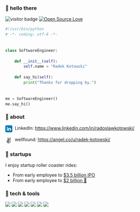 ### 👋 hello there

![visitor badge](https://visitor-badge.glitch.me/badge?page_id=radek-kotowski.visitor-badge)
[![Open Source Love](https://badges.frapsoft.com/os/v1/open-source.svg?v=102)](https://github.com/ellerbrock/open-source-badge/)


```python
#!/usr/bin/python
# -*- coding: utf-8 -*-


class SoftwareEngineer:

    def __init__(self):
        self.name = "Radek Kotowski"

    def say_hi(self):
        print("Thanks for dropping by.")


me = SoftwareEngineer()
me.say_hi()
```

### 📝 about

<a href="https://www.linkedin.com/in/radoslawkotowski/"><img width="22px" valign="top" src="https://raw.githubusercontent.com/edent/SuperTinyIcons/master/images/svg/linkedin.svg"/></a>&nbsp; LinkedIn: https://www.linkedin.com/in/radoslawkotowski/

<a href="https://angel.co/u/radek-kotowski/"><img width="22px" valign="top" src="https://raw.githubusercontent.com/edent/SuperTinyIcons/master/images/svg/angellist.svg"/></a>&nbsp; wellfound: https://angel.co/u/radek-kotowski/

### 🎢 startups

I enjoy startup roller coaster rides:

* From early employee to <a href="https://www.linkedin.com/posts/radoslawkotowski_slightly-overdue-since-the-ipo-was-in-dec-activity-6773637714366513152-aNei">$3.5 billion IPO</a>
* From early employee to <a href="https://www.reuters.com/markets/currencies/crypto-firm-21co-raises-25-million-value-it-2-billion-2022-09-06/">$2 billion 🦄</a>

### 🔧 tech & tools

![](https://img.shields.io/badge/Code-Python-informational?style=flat&logo=python&logoColor=white&color=6aa6f8)
![](https://img.shields.io/badge/Code-JavaScript-informational?style=flat&logo=javascript&logoColor=white&color=6aa6f8)
![](https://img.shields.io/badge/Code-Golang-informational?style=flat&logo=go&logoColor=white&color=6aa6f8)
![](https://img.shields.io/badge/Editor-VS_Code-informational?style=flat&logo=visual-studio-code&logoColor=white&color=6aa6f8)
![](https://img.shields.io/badge/Shell-Bash-informational?style=flat&logo=gnu-bash&logoColor=white&color=6aa6f8)
![](https://img.shields.io/badge/Tools-PostgreSQL-informational?style=flat&logo=postgresql&logoColor=white&color=6aa6f8)
![](https://img.shields.io/badge/Tools-Docker-informational?style=flat&logo=docker&logoColor=white&color=6aa6f8)
